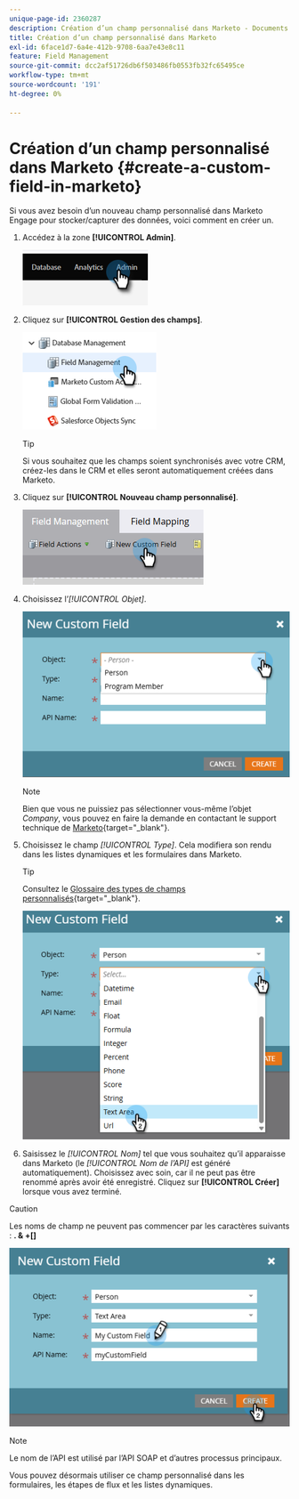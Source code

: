 ```yaml
---
unique-page-id: 2360287
description: Création d’un champ personnalisé dans Marketo - Documents Marketo - Documentation du produit
title: Création d’un champ personnalisé dans Marketo
exl-id: 6face1d7-6a4e-412b-9708-6aa7e43e8c11
feature: Field Management
source-git-commit: dcc2af51726db6f503486fb0553fb32fc65495ce
workflow-type: tm+mt
source-wordcount: '191'
ht-degree: 0%

---
```


# Création d’un champ personnalisé dans Marketo {#create-a-custom-field-in-marketo}

Si vous avez besoin d’un nouveau champ personnalisé dans Marketo Engage pour stocker/capturer des données, voici comment en créer un.

1. Accédez à la zone **[!UICONTROL Admin]**.

   ![](assets/create-a-custom-field-in-marketo-1.png)

1. Cliquez sur **[!UICONTROL Gestion des champs]**.

   ![](assets/create-a-custom-field-in-marketo-2.png)

   >[!TIP]
   >
   >Si vous souhaitez que les champs soient synchronisés avec votre CRM, créez-les dans le CRM et elles seront automatiquement créées dans Marketo.

1. Cliquez sur **[!UICONTROL Nouveau champ personnalisé]**.

   ![](assets/create-a-custom-field-in-marketo-3.png)

1. Choisissez l’_[!UICONTROL Objet]_.

   ![](assets/create-a-custom-field-in-marketo-4.png)

   >[!NOTE]
   >
   >Bien que vous ne puissiez pas sélectionner vous-même l’objet _Company_, vous pouvez en faire la demande en contactant le support technique de [Marketo](https://nation.marketo.com/t5/support/ct-p/Support){target="_blank"}.

1. Choisissez le champ _[!UICONTROL Type]_. Cela modifiera son rendu dans les listes dynamiques et les formulaires dans Marketo.

   >[!TIP]
   >
   >Consultez le [Glossaire des types de champs personnalisés](/help/marketo/product-docs/administration/field-management/custom-field-type-glossary.md){target="_blank"}.

   ![](assets/create-a-custom-field-in-marketo-5.png)

1. Saisissez le _[!UICONTROL Nom]_ tel que vous souhaitez qu’il apparaisse dans Marketo (le _[!UICONTROL Nom de l’API]_ est généré automatiquement). Choisissez avec soin, car il ne peut pas être renommé après avoir été enregistré. Cliquez sur **[!UICONTROL Créer]** lorsque vous avez terminé.

>[!CAUTION]
>
>Les noms de champ ne peuvent pas commencer par les caractères suivants : **. &amp; +[]**

![](assets/create-a-custom-field-in-marketo-6.png)

>[!NOTE]
>
>Le nom de l’API est utilisé par l’API SOAP et d’autres processus principaux.

Vous pouvez désormais utiliser ce champ personnalisé dans les formulaires, les étapes de flux et les listes dynamiques.
